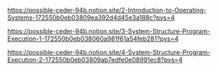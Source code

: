 https://possible-ceder-94b.notion.site/2-Introduction-to-Operating-Systems-172550b0eb03809ea392d4d45e3a188c?pvs=4

  
https://possible-ceder-94b.notion.site/3-System-Structure-Program-Execution-1-172550b0eb038060a981f61a54feb281?pvs=4


  
https://possible-ceder-94b.notion.site/4-System-Structure-Program-Execution-2-172550b0eb03809ab7edfe0e08991ec8?pvs=4
  
